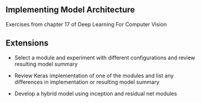 ## Implementing Model Architecture

Exercises from chapter 17 of Deep Learning For Computer Vision

## Extensions

* Select a module and experiment with different configurations and review resulting model summary

* Review Keras implementation of one of the modules and list any differences in implementation or resulting model summary

* Develop a hybrid model using inception and residual net modules